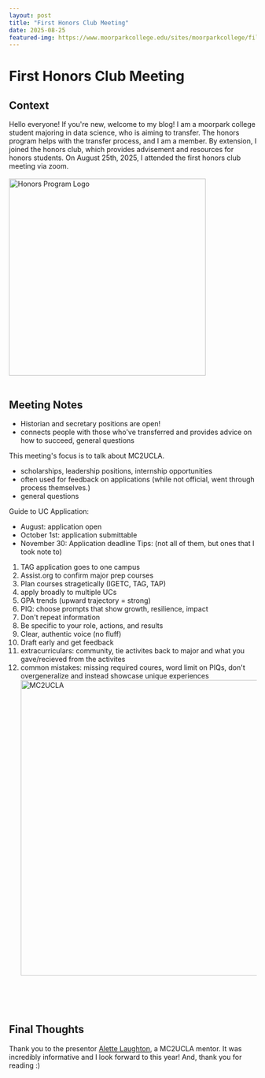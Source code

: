 ```yaml
---
layout: post
title: "First Honors Club Meeting"
date: 2025-08-25
featured-img: https://www.moorparkcollege.edu/sites/moorparkcollege/files/media/header_image/2021-08/MC2UCLA_simple_cropped.png
---
```

# First Honors Club Meeting
## Context
Hello everyone! If you're new, welcome to my blog! I am a moorpark college student majoring in data science, who is aiming to transfer. The honors program helps with the transfer process, and I am a member. By extension, I joined the honors club, which provides advisement and resources for honors students. On August 25th, 2025, I attended the first honors club meeting via zoom. <br><br>
<img src="https://www.moorparkcollege.edu/sites/moorparkcollege/files/media/images/2022-01/honors_seal_blue_0.png" width="400" alt="Honors Program Logo"/>  <br><br>


## Meeting Notes
- Historian and secretary positions are open!
- connects people with those who've transferred and provides advice on how to succeed, general questions

This meeting's focus is to talk about MC2UCLA. 
- scholarships, leadership positions, internship opportunities
- often used for feedback on applications (while not official, went through process themselves.)
- general questions

Guide to UC Application:
- August: application open
- October 1st: application submittable
- November 30: Application deadline
Tips: (not all of  them, but ones that I took note to)
1. TAG application goes to one campus
2. Assist.org to confirm major prep courses
3. Plan courses stragetically (IGETC, TAG, TAP)
4. apply broadly to multiple UCs
5. GPA trends (upward trajectory = strong)
6. PIQ: choose prompts that show growth, resilience, impact
7. Don't repeat information
8. Be specific to your role, actions, and results
9. Clear, authentic voice (no fluff)
10. Draft early and get feedback
11. extracurriculars: community, tie activites back to major and what you gave/recieved from the activites
12. common mistakes: missing required coures, word limit on PIQs, don't overgeneralize and instead showcase unique experiences
<img src="https://www.moorparkcollege.edu/sites/moorparkcollege/files/media/header_image/2021-08/MC2UCLA_simple_cropped.png" width="600" alt="MC2UCLA"/>  <br><br>

<br><br>
## Final Thoughts
Thank you to the presentor [Alette Laughton](https://www.linkedin.com/in/alette-laughton/), a MC2UCLA mentor. It was incredibly informative and I look forward to this year! And, thank you for reading :)
